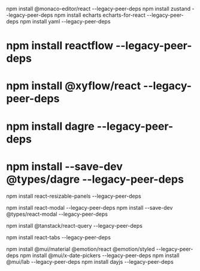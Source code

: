 npm install @monaco-editor/react --legacy-peer-deps
npm install zustand --legacy-peer-deps
npm install echarts echarts-for-react --legacy-peer-deps
npm install yaml --legacy-peer-deps



# npm install reactflow --legacy-peer-deps
# npm install @xyflow/react --legacy-peer-deps
# npm install dagre --legacy-peer-deps
# npm install --save-dev @types/dagre --legacy-peer-deps


npm install react-resizable-panels --legacy-peer-deps

npm install react-modal --legacy-peer-deps
npm install --save-dev @types/react-modal --legacy-peer-deps

npm install @tanstack/react-query --legacy-peer-deps


npm install react-tabs --legacy-peer-deps

npm install @mui/material @emotion/react @emotion/styled --legacy-peer-deps
npm install @mui/x-date-pickers --legacy-peer-deps
npm install @mui/lab --legacy-peer-deps
npm install dayjs --legacy-peer-deps
